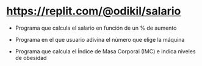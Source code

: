 # https://replit.com/@odikil/salario

- Programa que calcula el salario en función de un % de aumento 

- Programa en el que usuario adivina el número que elige la máquina

- Programa que calcula el Índice de Masa Corporal (IMC) e indica niveles de obesidad

